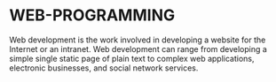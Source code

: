 # WEB-PROGRAMMING
Web development is the work involved in developing a website for the Internet or an intranet. Web development can range from developing a simple single static page of plain text to complex web applications, electronic businesses, and social network services.
